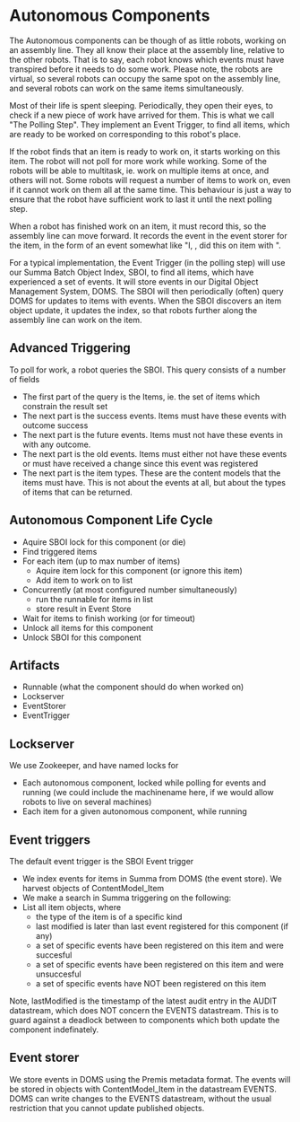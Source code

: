 Autonomous Components
=====================

The Autonomous components can be though of as little robots, working on an assembly line. They all know their place at the assembly line, relative to the other robots. That is to say, each robot knows which events must have transpired before it needs to do some work. Please note, the robots are virtual, so several robots can occupy the same spot on the assembly line, and several robots can work on the same items simultaneously.

Most of their life is spent sleeping. Periodically, they open their eyes, to check if a new piece of work have arrived for them. This is what we call "The Polling Step". They implement an Event Trigger, to find all items, which are ready to be worked on corresponding to this robot's place. 

If the robot finds that an item is ready to work on, it starts working on this item. The robot will not poll for more work while working. Some of the robots will be able to multitask, ie. work on multiple items at once, and others will not. Some robots will request a number of items to work on, even if it cannot work on them all at the same time. This behaviour is just a way to ensure that the robot have sufficient work to last it until the next polling step.

When a robot has finished work on an item, it must record this, so the assembly line can move forward. It records the event in the event storer for the item, in the form of an event somewhat like "I, <ROBOT>, did this <THIS WORK> on item <ID> with <THIS RESULT>".

For a typical implementation, the Event Trigger (in the polling step) will use our Summa Batch Object Index, SBOI, to find all items, which have experienced a set of events. It will store events in our Digital Object Management System, DOMS. The SBOI will then periodically (often) query DOMS for updates to items with events. When the SBOI discovers an item object update, it updates the index, so that robots further along the assembly line can work on the item.

Advanced Triggering
-------------------------------
To poll for work, a robot queries the SBOI. This query consists of a number of fields

 * The first part of the query is the Items, ie. the set of items which constrain the result set
 * The next part is the success events. Items must have these events with outcome success
 * The next part is the future events. Items must not have these events in with any outcome.
 * The next part is the old events. Items must either not have these events or must have received a change since this event was registered
 * The next part is the item types. These are the content models that the items must have. This is not about the events at all, but about the types of items that can be returned.
 
Autonomous Component Life Cycle
-------------------------------

 * Aquire SBOI lock for this component (or die)
 * Find triggered items
 * For each item (up to max number of items)
   * Aquire item lock for this component (or ignore this item)
   * Add item to work on to list
 * Concurrently (at most configured number simultaneously)
   * run the runnable for items in list
   * store result in Event Store
 * Wait for items to finish working (or for timeout)
 * Unlock all items for this component
 * Unlock SBOI for this component

Artifacts
---------

* Runnable (what the component should do when worked on)
* Lockserver
* EventStorer
* EventTrigger

Lockserver
----------

We use Zookeeper, and have named locks for
 * Each autonomous component, locked while polling for events and running
 (we could include the machinename here, if we would allow robots to live on several machines)
 * Each item for a given autonomous component, while running

Event triggers
--------------

The default event trigger is the SBOI Event trigger

  * We index events for items in Summa from DOMS (the event store). We harvest objects of ContentModel_Item
  * We make a search in Summa triggering on the following:
  * List all item objects, where 
    * the type of the item is of a specific kind
    * last modified is later than last event registered for this component (if any)
    * a set of specific events have been registered on this item and were succesful
    * a set of specific events have been registered on this item and were unsuccesful
    * a set of specific events have NOT been registered on this item
    
Note, lastModified is the timestamp of the latest audit entry in the AUDIT datastream, which does NOT concern the EVENTS
datastream. This is to guard against a deadlock between to components which both update the component indefinately.

Event storer
------------
We store events in DOMS using the Premis metadata format. The events will be stored in objects with ContentModel_Item in the datastream EVENTS.
DOMS can write changes to the EVENTS datastream, without the usual restriction that you cannot update published objects.
